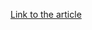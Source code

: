 [Link to the article](https://www.mcafee.com/blogs/other-blogs/mcafee-labs/shamoon-returns-to-wipe-systems-in-middle-east-europe/)
